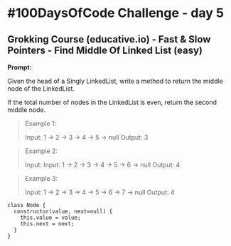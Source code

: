 # #100DaysOfCode Challenge - day 5

## Grokking Course (educative.io) - Fast & Slow Pointers - Find Middle Of Linked List (easy)

**Prompt:**

Given the head of a Singly LinkedList, write a method to return the middle node of the LinkedList.

If the total number of nodes in the LinkedList is even, return the second middle node.

> Example 1:
> 
> Input: 1 -> 2 -> 3 -> 4 -> 5 -> null
> Output: 3

> Example 2:
> 
> Input: Input: 1 -> 2 -> 3 -> 4 -> 5 -> 6 -> null
> Output: 4

> Example 3:
> 
> Input: 1 -> 2 -> 3 -> 4 -> 5 -> 6 -> 7 -> null
> Output: 4

```
class Node {
  constructor(value, next=null) {
    this.value = value;
    this.next = next;
  }
}
```